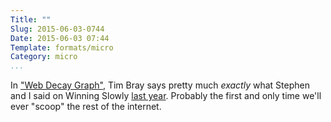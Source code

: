 ```yaml
---
Title: ""
Slug: 2015-06-03-0744
Date: 2015-06-03 07:44
Template: formats/micro
Category: micro
...
```


In ["Web Decay Graph"], Tim Bray says pretty much *exactly* what Stephen and I
said on Winning Slowly [last year]. Probably the first and only time we'll ever
"scoop" the rest of the internet.

["Web Decay Graph"]: https://www.tbray.org/ongoing/When/201x/2015/05/25/URI-decay
[last year]: http://www.winningslowly.org/0.03/
